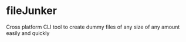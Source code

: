 # fileJunker
Cross platform CLI tool to create dummy files of any size of any amount easily and quickly
